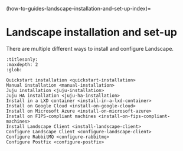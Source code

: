 (how-to-guides-landscape-installation-and-set-up-index)=
# Landscape installation and set-up

There are multiple different ways to install and configure Landscape.
```{toctree}
:titlesonly:
:maxdepth: 2
:glob:

Quickstart installation <quickstart-installation>
Manual installation <manual-installation>
Juju installation <juju-installation>
Juju HA installation <juju-ha-installation>
Install in a LXD container <install-in-a-lxd-container>
Install on Google Cloud <install-on-google-cloud>
Install on Microsoft Azure <install-on-microsoft-azure>
Install on FIPS-compliant machines <install-on-fips-compliant-machines>
Install Landscape Client <install-landscape-client>
Configure Landscape Client <configure-landscape-client>
Configure RabbitMQ <configure-rabbitmq>
Configure Postfix <configure-postfix>
